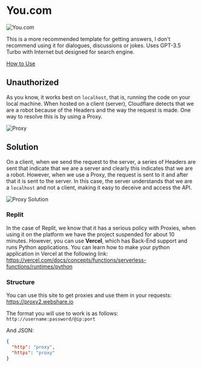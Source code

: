 # You.com

![You.com](https://upload.wikimedia.org/wikipedia/commons/thumb/7/7b/You.com_Logo.svg/2560px-You.com_Logo.svg.png)

This is a more recommended template for getting answers, I don't recommend using it for dialogues, discussions or jokes. Uses GPT-3.5 Turbo with Internet but designed for search engine.

[How to Use](https://github.com/uesleibros/OpenGPT/tree/main/models/you/DOC.md)

## Unauthorized

As you know, it works best on `localhost`, that is, running the code on your local machine. When hosted on a client (server), Cloudflare detects that we are a robot because of the Headers and the way the request is made. One way to resolve this is by using a Proxy.

![Proxy](https://upload.wikimedia.org/wikipedia/commons/thumb/8/8b/CPT-Proxy.svg/400px-CPT-Proxy.svg.png)

## Solution

On a client, when we send the request to the server, a series of Headers are sent that indicate that we are a server and clearly this indicates that we are a robot. However, when we use a Proxy, the request is sent to it and after that it is sent to the server. In this case, the server understands that we are a `localhost` and not a client, making it easy to deceive and access the API.

![Proxy Solution](https://encrypted-tbn0.gstatic.com/images?q=tbn:ANd9GcRBfLbxTOH-XwASr44j-9x7j-u7LiXYKOVcfw&usqp=CAU)

### Replit

In the case of Replit, we know that it has a serious policy with Proxies, when using it on the platform we have the project suspended for about 10 minutes. However, you can use **Vercel**, which has Back-End support and runs Python applications.
You can learn how to make your python application in Vercel at the following link: https://vercel.com/docs/concepts/functions/serverless-functions/runtimes/python

### Structure

You can use this site to get proxies and use them in your requests: https://proxy2.webshare.io

The format you will use to work is as follows: `http://username:password/@ip:port`

And JSON:

```json
{
  "http": "proxy",
  "https": "proxy"
}
```
